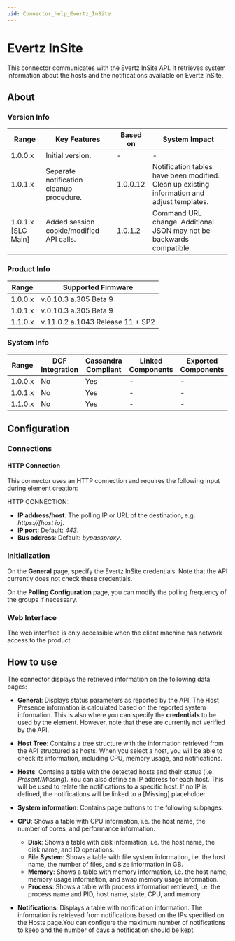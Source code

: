 ```yaml
---
uid: Connector_help_Evertz_InSite
---
```


# Evertz InSite

This connector communicates with the Evertz InSite API. It retrieves system information about the hosts and the notifications available on Evertz InSite.

## About

### Version Info

| **Range**            | **Key Features**                         | **Based on** | **System Impact**                                                                           |
|----------------------|------------------------------------------|--------------|---------------------------------------------------------------------------------------------|
| 1.0.0.x              | Initial version.                         | \-           | \-                                                                                          |
| 1.0.1.x              | Separate notification cleanup procedure. | 1.0.0.12     | Notification tables have been modified. Clean up existing information and adjust templates. |
| 1.0.1.x \[SLC Main\] | Added session cookie/modified API calls. | 1.0.1.2      | Command URL change. Additional JSON may not be backwards compatible.                        |

### Product Info

| **Range** | **Supported Firmware**           |
|-----------|----------------------------------|
| 1.0.0.x   | v.0.10.3 a.305 Beta 9            |
| 1.0.1.x   | v.0.10.3 a.305 Beta 9            |
| 1.1.0.x   | v.11.0.2 a.1043 Release 11 + SP2 |

### System Info

| **Range** | **DCF Integration** | **Cassandra Compliant** | **Linked Components** | **Exported Components** |
|-----------|---------------------|-------------------------|-----------------------|-------------------------|
| 1.0.0.x   | No                  | Yes                     | \-                    | \-                      |
| 1.0.1.x   | No                  | Yes                     | \-                    | \-                      |
| 1.1.0.x   | No                  | Yes                     | \-                    | \-                      |

## Configuration

### Connections

#### HTTP Connection

This connector uses an HTTP connection and requires the following input during element creation:

HTTP CONNECTION:

- **IP address/host**: The polling IP or URL of the destination, e.g. *https://\[host ip\]*.
- **IP port**: Default: *443*.
- **Bus address**: Default: *bypassproxy*.

### Initialization

On the **General** page, specify the Evertz InSite credentials. Note that the API currently does not check these credentials.

On the **Polling Configuration** page, you can modify the polling frequency of the groups if necessary.

### Web Interface

The web interface is only accessible when the client machine has network access to the product.

## How to use

The connector displays the retrieved information on the following data pages:

- **General**: Displays status parameters as reported by the API. The Host Presence information is calculated based on the reported system information. This is also where you can specify the **credentials** to be used by the element. However, note that these are currently not verified by the API.

- **Host Tree**: Contains a tree structure with the information retrieved from the API structured as hosts. When you select a host, you will be able to check its information, including CPU, memory usage, and notifications.

- **Hosts**: Contains a table with the detected hosts and their status (i.e. *Present*/*Missing*). You can also define an IP address for each host. This will be used to relate the notifications to a specific host. If no IP is defined, the notifications will be linked to a \[Missing\] placeholder.

- **System information**: Contains page buttons to the following subpages:

- **CPU**: Shows a table with CPU information, i.e. the host name, the number of cores, and performance information.
  - **Disk**: Shows a table with disk information, i.e. the host name, the disk name, and IO operations.
  - **File System**: Shows a table with file system information, i.e. the host name, the number of files, and size information in GB.
  - **Memory**: Shows a table with memory information, i.e. the host name, memory usage information, and swap memory usage information.
  - **Process**: Shows a table with process information retrieved, i.e. the process name and PID, host name, state, CPU, and memory.

- **Notifications**: Displays a table with notification information. The information is retrieved from notifications based on the IPs specified on the Hosts page.You can configure the maximum number of notifications to keep and the number of days a notification should be kept.
